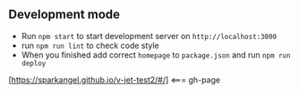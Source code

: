 
## Development mode
- Run `npm start` to start development server on `http://localhost:3000`
- run `npm run lint` to check code style
- When you finished add correct `homepage` to `package.json` and run `npm run deploy`

[https://sparkangel.github.io/v-jet-test2/#/] <=== gh-page

